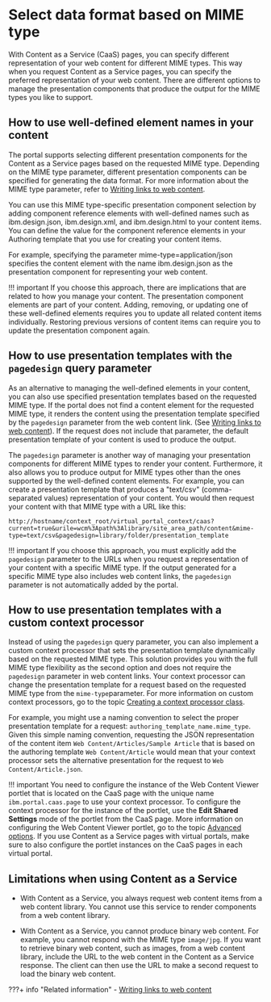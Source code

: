 # Select data format based on MIME type

With Content as a Service (CaaS) pages, you can specify different representation of your web content for different MIME types. This way when you request Content as a Service pages, you can specify the preferred representation of your web content. There are different options to manage the presentation components that produce the output for the MIME types you like to support.

## How to use well-defined element names in your content

The portal supports selecting different presentation components for the Content as a Service pages based on the requested MIME type. Depending on the MIME type parameter, different presentation components can be specified for generating the data format. For more information about the MIME type parameter, refer to [Writing links to web content](../../wcm_authoring/authoring_portlet/content_management_artifacts/tags/wcm_dev_writing-links.md).

You can use this MIME type-specific presentation component selection by adding component reference elements with well-defined names such as ibm.design.json, ibm.design.xml, and ibm.design.html to your content items. You can define the value for the component reference elements in your Authoring template that you use for creating your content items.

For example, specifying the parameter mime-type=application/json specifies the content element with the name ibm.design.json as the presentation component for representing your web content.

!!! important 
    If you choose this approach, there are implications that are related to how you manage your content. The presentation component elements are part of your content. Adding, removing, or updating one of these well-defined elements requires you to update all related content items individually. Restoring previous versions of content items can require you to update the presentation component again.

## How to use presentation templates with the `pagedesign` query parameter

As an alternative to managing the well-defined elements in your content, you can also use specified presentation templates based on the requested MIME type. If the portal does not find a content element for the requested MIME type, it renders the content using the presentation template specified by the `pagedesign` parameter from the web content link. \(See [Writing links to web content](../../wcm_authoring/authoring_portlet/content_management_artifacts/tags/wcm_dev_writing-links.md)\). If the request does not include that parameter, the default presentation template of your content is used to produce the output.

The `pagedesign` parameter is another way of managing your presentation components for different MIME types to render your content. Furthermore, it also allows you to produce output for MIME types other than the ones supported by the well-defined content elements. For example, you can create a presentation template that produces a "text/csv" \(comma-separated values\) representation of your content. You would then request your content with that MIME type with a URL like this:

`http://hostname/context_root/virtual_portal_context/caas?current=true&urile=wcm%3Apath%3Alibrary/site_area_path/content&mime-type=text/csv&pagedesign=library/folder/presentation_template`

!!! important
    If you choose this approach, you must explicitly add the `pagedesign` parameter to the URLs when you request a representation of your content with a specific MIME type. If the output generated for a specific MIME type also includes web content links, the `pagedesign` parameter is not automatically added by the portal.

## How to use presentation templates with a custom context processor

Instead of using the `pagedesign` query parameter, you can also implement a custom context processor that sets the presentation template dynamically based on the requested MIME type. This solution provides you with the full MIME type flexibility as the second option and does not require the `pagedesign` parameter in web content links. Your context processor can change the presentation template for a request based on the requested MIME type from the `mime-type`parameter. For more information on custom context processors, go to the topic [Creating a context processor class](../../wcm_development/wcm_custom_plugin/wcm_dev_api_context_processor.md).

For example, you might use a naming convention to select the proper presentation template for a request: `authoring_template_name.mime_type`. Given this simple naming convention, requesting the JSON representation of the content item `Web Content/Articles/Sample Article` that is based on the authoring template `Web Content/Article` would mean that your context processor sets the alternative presentation for the request to `Web Content/Article.json`.

!!! important
    You need to configure the instance of the Web Content Viewer portlet that is located on the CaaS page with the unique name `ibm.portal.caas.page` to use your context processor. To configure the context processor for the instance of the portlet, use the **Edit Shared Settings** mode of the portlet from the CaaS page. More information on configuring the Web Content Viewer portlet, go to the topic [Advanced options](https://help.hcltechsw.com/digital-experience/8.5/panel_help/wcm_config_wcmviewer_hadv.html). If you use Content as a Service pages with virtual portals, make sure to also configure the portlet instances on the CaaS pages in each virtual portal.

## Limitations when using Content as a Service

-   With Content as a Service, you always request web content items from a web content library. You cannot use this service to render components from a web content library.

-   With Content as a Service, you cannot produce binary web content. For example, you cannot respond with the MIME type `image/jpg`. If you want to retrieve binary web content, such as images, from a web content library, include the URL to the web content in the Content as a Service response. The client can then use the URL to make a second request to load the binary web content.

???+ info "Related information"
    - [Writing links to web content](../../wcm_authoring/authoring_portlet/content_management_artifacts/tags/wcm_dev_writing-links.md)
